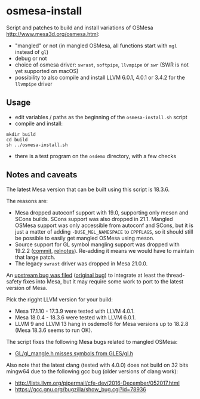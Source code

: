 # osmesa-install

Script and patches to build and install variations of OSMesa http://www.mesa3d.org/osmesa.html:
- "mangled" or not (in mangled OSMesa, all functions start with `mgl` instead of `gl`)
- debug or not
- choice of osmesa driver: `swrast`, `softpipe`, `llvmpipe` or `swr` (SWR is not yet supported on macOS)
- possibility to also compile and install LLVM 6.0.1, 4.0.1 or 3.4.2 for the `llvmpipe` driver

## Usage

- edit variables / paths as the beginning of the `osmesa-install.sh`
  script
- compile and install:
```
mkdir build
cd build
sh ../osmesa-install.sh
```
- there is a test program on the `osdemo` directory, with a few checks

## Notes and caveats

The latest Mesa version that can be built using this script is 18.3.6.

The reasons are:
- Mesa dropped autoconf support with 19.0, supporting only meson and SCons builds. SCons support was also dropped in 21.1. Mangled OSMesa support was only accessible from autoconf and SCons, but it is just a matter of adding `-DUSE_MGL_NAMESPACE` to `CPPFLAGS`, so it should still be possible to easily get mangled OSMesa using meson.
- Source support for GL symbol mangling support was dropped with 19.2.2 ([commit](https://gitlab.freedesktop.org/mesa/mesa/-/commit/a0829cf23b307ca44ab8c4505974fb7c8d71a35a), [relnotes](https://docs.mesa3d.org/relnotes/19.2.2.html)). Re-adding it means we would have to maintain that large patch.
- The legacy `swrast` driver was dropped in Mesa 21.0.0.

An [upstream bug was filed](https://gitlab.freedesktop.org/mesa/mesa/-/issues/880) ([original bug](https://bugs.freedesktop.org/show_bug.cgi?id=95035)) to integrate at least the thread-safety fixes into Mesa, but it may require some work to port to the latest version of Mesa.

Pick the rigght LLVM version for your build:
- Mesa 17.1.10 - 17.3.9 were tested with LLVM 4.0.1.
- Mesa 18.0.4 - 18.3.6 were tested with LLVM 6.0.1.
- LLVM 9 and LLVM 13 hang in osdemo16 for Mesa versions up to 18.2.8 (Mesa 18.3.6 seems to run OK).

The script fixes the following Mesa bugs related to mangled OSMesa:
- [GL/gl_mangle.h misses symbols from GLES/gl.h](https://bugs.freedesktop.org/show_bug.cgi?id=91724)

Also note that the latest clang (tested with 4.0.0) does not build on 32 bits mingw64 due to the following gcc bug (older versions of clang work):
- http://lists.llvm.org/pipermail/cfe-dev/2016-December/052017.html
- https://gcc.gnu.org/bugzilla/show_bug.cgi?id=78936

